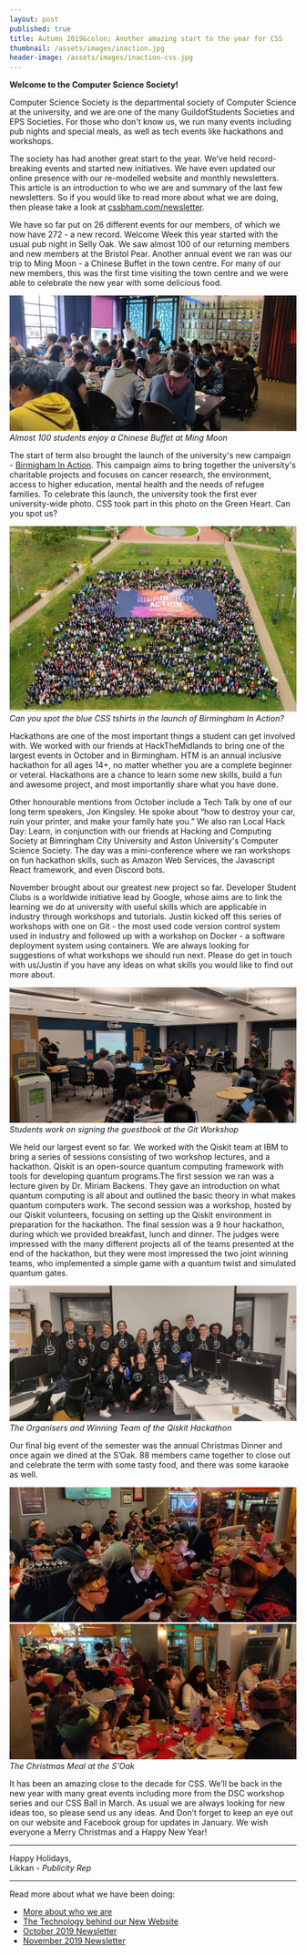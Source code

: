 ```yaml
---
layout: post
published: true
title: Autumn 2019&colon; Another amazing start to the year for CSS
thumbnail: /assets/images/inaction.jpg
header-image: /assets/images/inaction-css.jpg
---
```

**Welcome to the Computer Science Society!**

Computer Science Society is the departmental society of Computer Science at the university, and we are one of the many GuildofStudents Societies and EPS Societies. For those who don't know us, we run many events including pub nights and special meals, as well as tech events like hackathons and workshops.

The society has had another great start to the year. We’ve held record-breaking events and started new initiatives. We have even updated our online presence with our re-modelled website and monthly newsletters. This article is an introduction to who we are and  summary of the last few newsletters. So if you would like to read more about what we are doing, then please take a look at [cssbham.com/newsletter](https://cssbham.com/newsletter).

We have so far put on 26 different events for our members, of which we now have 272 - a new record. Welcome Week this year started with the usual pub night in Selly Oak. We saw almost 100 of our returning members and new members at the Bristol Pear. Another annual event we ran was our trip to Ming Moon - a Chinese Buffet in the town centre. For many of our new members, this was the first time visiting the town centre and we were able to celebrate the new year with some delicious food.

![](/assets/images/ming-moon.jpg)
*Almost 100 students enjoy a Chinese Buffet at Ming Moon*

The start of term also brought the launch of the university's new campaign - [Birmigham In Action](https://birmingham.ac.uk/action). This campaign aims to bring together the university's charitable projects and focuses on cancer research, the environment, access to higher education, mental health and the needs of refugee families. To celebrate this launch, the university took the first ever university-wide photo. CSS took part in this photo on the Green Heart. Can you spot us?

![](/assets/images/inaction.jpg)
*Can you spot the blue CSS tshirts in the launch of Birmingham In Action?*

Hackathons are one of the most important things a  student can get involved with. We worked with our friends at HackTheMidlands to bring one of the largest events in October and in Birmingham. HTM is an annual inclusive hackathon for all ages 14+, no matter whether you are a complete beginner or veteral. Hackathons are a chance to learn some new skills, build a fun and awesome project, and most importantly share what you have done.

Other honourable mentions from October include a Tech Talk by one of our long term speakers, Jon Kingsley. He spoke about “how to destroy your car, ruin your printer, and make your family hate you.” We also ran Local Hack Day: Learn, in conjunction with our friends at Hacking and Computing Society at Bimringham City University and Aston University's Computer Science Society. The day was a mini-conference where we ran workshops on fun hackathon skills, such as Amazon Web Services, the Javascript React framework, and even Discord bots.

November brought about our greatest new project so far. Developer Student Clubs is a worldwide initiative lead by Google, whose aims are to link the learning we do at university with useful skills which are applicable in industry through workshops and tutorials. Justin kicked off this series of workshops with one on Git - the most used code version control system used in industry and followed up with a workshop on Docker - a software deployment system using containers. We are always looking for suggestions of what workshops we should run next. Please do get in touch with us/Justin if you have any ideas on what skills you would like to find out more about.

![](/assets/images/git-workshop.jpg)
*Students work on signing the guestbook at the Git Workshop*

We held our largest event so far. We worked with the Qiskit team at IBM to bring a series of sessions consisting of two workshop lectures, and a hackathon. Qiskit is an open-source quantum computing framework with tools for developing quantum programs.The first session we ran was a lecture given by Dr. Miriam Backens. They gave an introduction on what quantum computing is all about and outlined the basic theory in what makes quantum computers work. The second session was a workshop, hosted by our Qiskit volunteers, focusing on setting up the Qiskit environment in preparation for the hackathon. The final session was a 9 hour hackathon, during which we provided breakfast, lunch and dinner. The judges were impressed with the many different projects all of the teams presented at the end of the hackathon, but they were most impressed the two joint winning teams, who implemented a simple game with a quantum twist and simulated quantum gates.

![](/assets/images/qiskit.jpg)
*The Organisers and Winning Team of the Qiskit Hackathon*

Our final big event of the semester was the annual Christmas Dinner and once again we dined at the S’Oak. 88 members came together to close out and celebrate the term with some tasty food, and there was some karaoke as well.

![](/assets/images/xmas-meal.jpg)
![](/assets/images/xmas-meal-2.jpg)
*The Christmas Meal at the S'Oak*

It has been an amazing close to the decade for CSS. We’ll be back in the new year with many great events including more from the DSC workshop series and our CSS Ball in March. As usual we are always looking for new ideas too, so please send us any ideas. And Don’t forget to keep an eye out on our website and Facebook group for updates in January. We wish everyone a Merry Christmas and a Happy New Year!

- - -

Happy Holidays,\
Likkan - *Publicity Rep*

- - -

Read more about what we have been doing:

* [More about who we are](https://cssbham.com/about)
* [The Technology behind our New Website](https://cssbham.com/newsletter/website-update)
* [October 2019 Newsletter](https://cssbham.com/newsletter/october-2019)
* [November 2019 Newsletter](https://cssbham.com/newsletter/november-2019)
